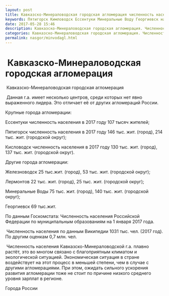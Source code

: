 ```yaml
---
layout: post
title: Кавказско-Минераловодская городская агломерация численность населения 
keywords: Пятигорск Кимловодск Ессентуки Минеральные Воду Георгиевск население численность 2017 Кавказско-Минераловодская городская агломерация. 
date: 2017-05-28 15:46
description: Кавказско-Минераловодская городская агломерация. Численность населения Пятигорска 2017 Кисловодска Ессентуков
categories: Кавказско-Минераловодская городская агломерация. Численность населения Пятигорска 2017 Кисловодска Ессентуков
permalink: nasgor/minvodagl.html
---
```


#  Кавказско-Минераловодская городская агломерация



 Кавказско-Минераловодская городская агломерация



 Данная г.а. имеет несколько центров, среди которых нет явно выраженного лидера. Это отличает её от других агломераций России.




Крупные города агломерации:


Ессентуки численность населения в 2017 году 107 тысяч жителей;


Пятигорск численность населения в 2017 году  146 тыс. жит. (город), 214 тыс. жит. (городской округ);


Кисловодск численность населения в 2017 году 130 тыс. жит. (город), 137 тыс. жит. (городской округ).


Другие города агломерации:  


Железноводск 25 тыс.жит. (город), 53 тыс. жит. (городской округ);


Лермонтов 22 тыс. жит. (город), 25 тыс. жит. (городской округ);


 Минеральные Воды 75 тыс. жит. (город), 140 тыс. жит. (городской округ);


Георгиевск 69 тыс.жит.


По данным Госкомстата: Численность населения Российской Федерации по муниципальным образованиям на 1 января 2017 года.




 Численность населения по данным Википедии 1031 тыс. чел. (2017 год). 
По другим оценкам 0,7 млн. чел.



 Численность населения Кавказско-Минераловодской г.а. плавно растёт, это во многом связано с благоприятным климатом и экологической ситуацией. 
Экономическая ситуация в стране воздействует на этот процесс в меньшей степени, чем в случае с другими агломерациями. 
При этом, ожидать сильного ускорения развития агломерации тоже не стоит по причине низкого среднего уровня зарплат в регионе. 




Города России

		

